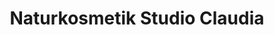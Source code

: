 ---
title: "Naturkosmetik Studio Claudia"
url: /monschau/naturkosmetik-studio-claudia/
shop: Kosmetik
---